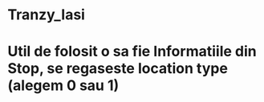 # Tranzy_Iasi
# Util de folosit o sa fie Informatiile din Stop, se regaseste location type (alegem 0 sau 1)
